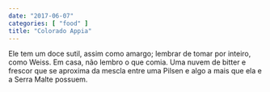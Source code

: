```yaml
---
date: "2017-06-07"
categories: [ "food" ]
title: "Colorado Appia"
---
```

Ele tem um doce sutil, assim como amargo; lembrar de tomar por inteiro, como Weiss. Em casa, não lembro o que comia. Uma nuvem de bitter e frescor que se aproxima da mescla entre uma Pilsen e algo a mais que ela e a Serra Malte possuem.
